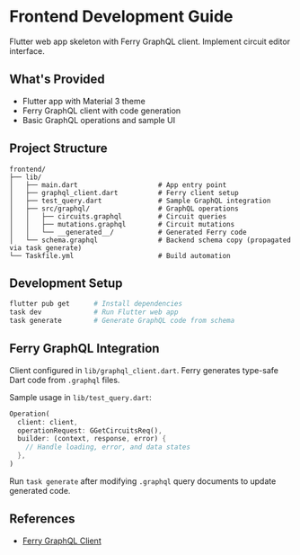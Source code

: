 # Frontend Development Guide

Flutter web app skeleton with Ferry GraphQL client. Implement circuit editor interface.

## What's Provided

- Flutter app with Material 3 theme
- Ferry GraphQL client with code generation
- Basic GraphQL operations and sample UI

## Project Structure

```
frontend/
├── lib/
│   ├── main.dart                    # App entry point
│   ├── graphql_client.dart          # Ferry client setup
│   ├── test_query.dart              # Sample GraphQL integration
│   ├── src/graphql/                 # GraphQL operations
│   │   ├── circuits.graphql         # Circuit queries
│   │   ├── mutations.graphql        # Circuit mutations
│   │   └── __generated__/           # Generated Ferry code
│   └── schema.graphql               # Backend schema copy (propagated via task generate)
└── Taskfile.yml                     # Build automation
```

## Development Setup

```bash
flutter pub get      # Install dependencies
task dev             # Run Flutter web app
task generate        # Generate GraphQL code from schema
```

## Ferry GraphQL Integration

Client configured in `lib/graphql_client.dart`. Ferry generates type-safe Dart code from `.graphql` files.

Sample usage in `lib/test_query.dart`:

```dart
Operation(
  client: client,
  operationRequest: GGetCircuitsReq(),
  builder: (context, response, error) {
    // Handle loading, error, and data states
  },
)
```

Run `task generate` after modifying `.graphql` query documents to update generated code.

## References

- [Ferry GraphQL Client](https://ferrygraphql.com/)

